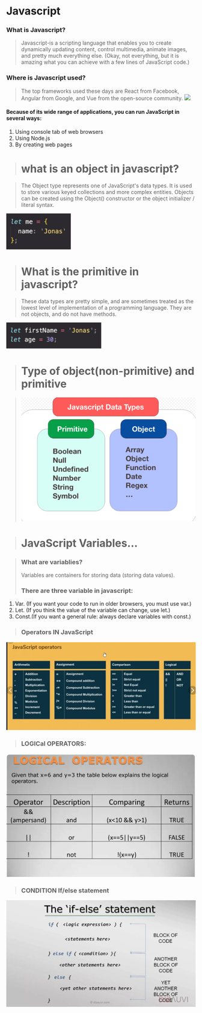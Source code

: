 # Javascript
### What is Javascript?
> Javascript-is a scripting language that enables you to create dynamically updating content, control multimedia, animate images, and pretty much everything else. (Okay, not everything, but it is amazing what you can achieve with a few lines of JavaScript code.)
### Where is Javascript used?
> The top frameworks used these days are React from Facebook, Angular from Google, and Vue from the open-source community.
![](https://res.cloudinary.com/practicaldev/image/fetch/s--Jp5LnUnM--/c_limit%2Cf_auto%2Cfl_progressive%2Cq_auto%2Cw_880/https://dev-to-uploads.s3.amazonaws.com/uploads/articles/3d7w6eebioa2uh0zg2ts.jpg)

#### **Because of its wide range of applications, you can run JavaScript in several ways:**

1. Using console tab of web browsers
2. Using Node.js
3. By creating web pages

> # what is an object in javascript?

>The Object type represents one of JavaScript's data types. It is used to store various keyed collections and more complex entities. Objects can be created using the Object() constructor or the object initializer / literal syntax.

![](/images/Screenshot_3.png)

> # What is the primitive in javascript?

>These data types are pretty simple, and are sometimes treated as the lowest level of implementation of a programming language. They are not objects, and do not have methods.

![](/images/Screenshot_4.png)

> # Type of object(non-primitive) and primitive

> ![](/images/Screenshot_6.png)

> # JavaScript Variables...

> ### What are variablies?
>Variables are containers for storing data (storing data values).
>### There are three variable in javascript:
1. Var. (If you want your code to run in older browsers, you must use var.)
2. Let. (If you think the value of the variable can change, use let.)
3. Const.(If you want a general rule: always declare variables with const.)

>### Operators IN JavaScript

 ![](/images/Screenshot_7.png)

>### LOGICal OPERATORS:

 ![](/images/Screenshot_8.png)

> ### CONDITION If/else statement
 
 ![](/images/Screenshot_9.png)